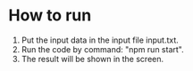 # How to run

1. Put the input data in the input file input.txt.
2. Run the code by command: "npm run start".
3. The result will be shown in the screen.
